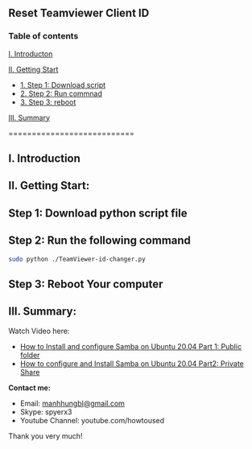 ## Reset Teamviewer Client ID
### Table of contents

[I. Introducton](#modau)

[II. Getting Start](#batdau)
- [1. Step 1: Download script](#step1)
- [2. Step 2: Run commnad ](#step2)
- [3. Step 3: reboot ](#step3)

[III. Summary](#Tongket)

===========================

<a name="Modau"></a>
## I. Introduction

<a name="batdau"></a>
## II. Getting Start:

<a name="step1"></a>
## Step 1: Download python script file

<a name="step2"></a>
## Step 2: Run the following command
``` sh
sudo python ./TeamViewer-id-changer.py
```
<a name="step3"></a>
## Step 3: Reboot Your computer

<a name="tongket"></a>
## III. Summary:

Watch Video here: 

- [How to Install and configure Samba on Ubuntu 20.04 Part 1:  Public folder](https://youtu.be/2o5zgA8ml38)
- [How to configure and Install Samba on Ubuntu 20.04 Part2: Private Share](https://youtu.be/6s9ZEp3xS94)

**Contact me:**
- Email: manhhungbl@gmail.com
- Skype: spyerx3
- Youtube Channel: youtube.com/howtoused

Thank you very much!
